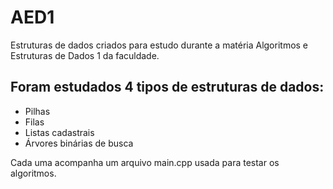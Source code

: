 # AED1
Estruturas de dados criados para estudo durante a matéria Algoritmos e Estruturas de Dados 1 da faculdade.

## Foram estudados 4 tipos de estruturas de dados:
* Pilhas
* Filas
* Listas cadastrais 
* Árvores binárias de busca

Cada uma acompanha um arquivo main.cpp usada para testar os algoritmos.
